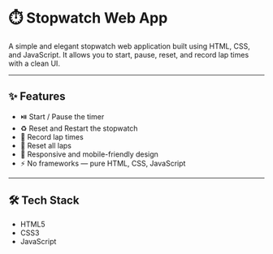 # ⏱️ Stopwatch Web App

A simple and elegant stopwatch web application built using HTML, CSS, and JavaScript. It allows you to start, pause, reset, and record lap times with a clean UI.

---


## ✨ Features

- ⏯️ Start / Pause the timer
- ♻️ Reset and Restart the stopwatch
- 📝 Record lap times
- 🧹 Reset all laps
- 📱 Responsive and mobile-friendly design
- ⚡ No frameworks — pure HTML, CSS, JavaScript

---

## 🛠️ Tech Stack

- HTML5
- CSS3
- JavaScript 



